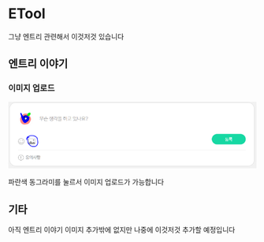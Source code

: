 # ETool

그냥 엔트리 관련해서 이것저것 있습니다

## 엔트리 이야기

### 이미지 업로드

![엔이_이미지_업로드](./image/entrystory1.png)

파란색 동그라미를 눌르서 이미지 업로드가 가능합니다

## 기타

아직 엔트리 이야기 이미지 추가밖에 없지만 나중에 이것저것 추가할 예정입니다
